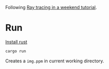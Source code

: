 Following [Ray tracing in a weekend tutorial](https://raytracing.github.io/books/RayTracingInOneWeekend.html).

# Run
[Install rust](https://www.rust-lang.org/tools/install)

```bash
cargo run
```

Creates a `img.ppm` in current working directory.
